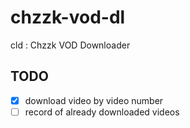 # chzzk-vod-dl

cld : Chzzk VOD Downloader

## TODO

- [x] download video by video number
- [ ] record of already downloaded videos
